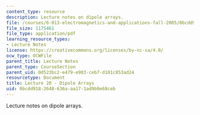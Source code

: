 ```yaml
---
content_type: resource
description: Lecture notes on dipole arrays.
file: /courses/6-013-electromagnetics-and-applications-fall-2005/0bcdd9182648636aaa171ad9b0e68ceb_lec20.pdf
file_size: 1175461
file_type: application/pdf
learning_resource_types:
- Lecture Notes
license: https://creativecommons.org/licenses/by-nc-sa/4.0/
ocw_type: OCWFile
parent_title: Lecture Notes
parent_type: CourseSection
parent_uid: 0d523bc2-e479-e903-ceb7-d101c853ad24
resourcetype: Document
title: Lecture 20 - Dipole Arrays
uid: 0bcdd918-2648-636a-aa17-1ad9b0e68ceb
---
```

Lecture notes on dipole arrays.